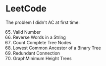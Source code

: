 # LeetCode

The problem I didn't AC at first time:

65. Valid Number
151. Reverse Words in a String
222. Count Complete Tree Nodes
236. Lowest Common Ancestor of a Binary Tree
684. Redundant Connection
310. GraphMinimum Height Trees
